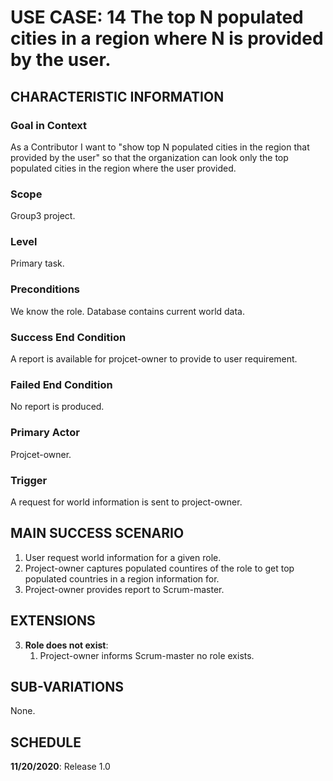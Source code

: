 # USE CASE: 14 The top N populated cities in a region where N is provided by the user.

## CHARACTERISTIC INFORMATION

### Goal in Context

As a Contributor I want to "show top N populated cities in the region that provided by the user" so that the organization can look only the top populated cities in the region where the user provided.
### Scope

Group3 project.

### Level

Primary task.

### Preconditions

We know the role.  Database contains current world data.

### Success End Condition

A report is available for projcet-owner to provide to user requirement.

### Failed End Condition

No report is produced.

### Primary Actor

Projcet-owner.

### Trigger

A request for world information is sent to project-owner.

## MAIN SUCCESS SCENARIO

1. User request world information for a given role.
2. Project-owner captures populated countires of the role to get top populated countries in a region information for.
3. Project-owner provides report to Scrum-master.

## EXTENSIONS

3. **Role does not exist**:
    1. Project-owner informs Scrum-master no role exists.

## SUB-VARIATIONS

None.

## SCHEDULE

**11/20/2020**: Release 1.0
